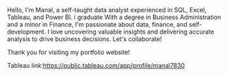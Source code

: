 Hello, I'm Manal, a self-taught data analyst experienced in SQL, Excel, Tableau, and Power BI. 
i graduate With a degree in Business Administration and a minor in Finance, I'm passionate about data, finance,
and self-development. I love uncovering valuable insights and delivering accurate analysis to drive business decisions. Let's collaborate!

Thank you for visiting my portfolio website!

Tableau link:https://public.tableau.com/app/profile/manal7830 
